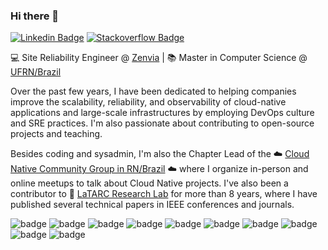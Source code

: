 ### Hi there 👋

[![Linkedin Badge](https://img.shields.io/badge/-linkedin-blue?style=flat-square&logo=Linkedin&logoColor=white)](https://www.linkedin.com/in/emidioneto/)
[![Stackoverflow Badge](https://img.shields.io/badge/Stack_Overflow-FE7A16?style=flat-square&logo=stack-overflow&logoColor=white)](https://stackoverflow.com/users/16993728/emidio-neto)




💻 Site Reliability Engineer @ [Zenvia](https://github.com/zenvia) | :books: Master in Computer Science @ [UFRN/Brazil]()

Over the past few years, I have been dedicated to helping companies improve the scalability, reliability, and observability of cloud-native applications and large-scale infrastructures by employing DevOps culture and SRE practices. I'm also passionate about contributing to open-source projects and teaching.

Besides coding and sysadmin, I'm also the Chapter Lead of the ☁️ [Cloud Native Community Group in RN/Brazil](https://community.cncf.io/cloud-native-rio-grande-do-norte/) ☁️ where I organize in-person and online meetups to talk about Cloud Native projects. I've also been a contributor to 📑 [LaTARC Research Lab](https://github.com/latarc/) for more than 8 years, where I have published several technical papers in IEEE conferences and journals.
 
<!--[![Sponsor Badge](https://img.shields.io/badge/sponsor-30363D?style=flat-square&logo=GitHub-Sponsors&logoColor=#white)](https://stackoverflow.com/users/16993728/emidio-neto)-->


![badge](https://img.shields.io/badge/Kafka-000000?style=flat-squaree&logo=apachekafka&logoColor=white)
![badge](https://img.shields.io/badge/Kubernetes-326ce5.svg?&style=flat-squaree&logo=kubernetes&logoColor=white)
![badge](https://img.shields.io/badge/Terraform-%235835CC?style=flat-squaree&logo=terraform&logoColor=white)
![badge](https://img.shields.io/badge/Amazon_AWS-232F3E?style=flat-squaree&logo=amazon-aws&logoColor=white)
![badge](https://img.shields.io/badge/Python-3776AB?style=flat-squaree&logo=python&logoColor=white)
![badge](https://img.shields.io/badge/Go-00ADD8?style=flat-squaree&logo=go&logoColor=white)
![badge](https://img.shields.io/badge/Linux-FCC624?style=flat-squaree&logo=linux&logoColor=black)
![badge](https://img.shields.io/badge/Red%20Hat-EE0000?style=flat-squaree&logo=redhat&logoColor=white)
![badge](https://img.shields.io/badge/Git-F05032?style=flat-squaree&logo=git&logoColor=white)
![badge](https://img.shields.io/badge/OpenTelemetry-000000?style=flat-squaree&logo=opentelemetry&logoColor=white)
<!--![badge](https://img.shields.io/badge/Prometheus-E6522C?style=flat-squaree&logo=prometheus&logoColor=white)-->
<!--![badge](https://img.shields.io/badge/Ansible-000000?style=flat-square&logo=ansible&logoColor=white)-->
<!--[![medium Badge](https://img.shields.io/badge/medium-black?style=flat-square&logo=medium&logoColor=white)](https://medium.com/@emdneto)-->


<!--
**emdneto/emdneto** is a ✨ _special_ ✨ repository because its `README.md` (this file) appears on your GitHub profile.

Here are some ideas to get you started:

- 🔭 I’m currently working on ...
- 🌱 I’m currently learning ...
- 👯 I’m looking to collaborate on ...
- 🤔 I’m looking for help with ...
- 💬 Ask me about ...
- 📫 How to reach me: ...
- 😄 Pronouns: ...
- ⚡ Fun fact: ...
-->
